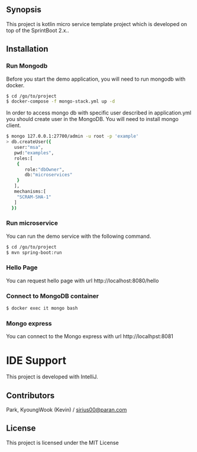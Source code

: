 ## Synopsis
This project is kotlin micro service template project which is developed on top of the SprintBoot 2.x..

## Installation

### Run Mongodb
Before you start the demo application, you will need to run mongodb with docker.

```bash
$ cd /go/to/project
$ docker-compose -f mongo-stack.yml up -d
```

In order to access mongo db with specific user described in application.yml you should create user in the MongoDB. You will need to install mongo client.

```bash
$ mongo 127.0.0.1:27700/admin -u root -p 'example'
> db.createUser({  
   user:"msa",
   pwd:"examples",
   roles:[  
    {  
       role:"dbOwner",
       db:"microservices"
    }
   ],
   mechanisms:[  
    "SCRAM-SHA-1"
   ]
  })
``` 

### Run microservice
You can run the demo service with the following command. 

```bash
$ cd /go/to/project
$ mvn spring-boot:run
```

### Hello Page
You can request hello page with url http://localhost:8080/hello

### Connect to MongoDB container
```bash
$ docker exec it mongo bash
```

### Mongo express
You can connect to the Mongo express with url http://localhpst:8081

# IDE Support
This project is developed with IntelliJ.

## Contributors
Park, KyoungWook (Kevin) / sirius00@paran.com

## License
This project is licensed under the MIT License